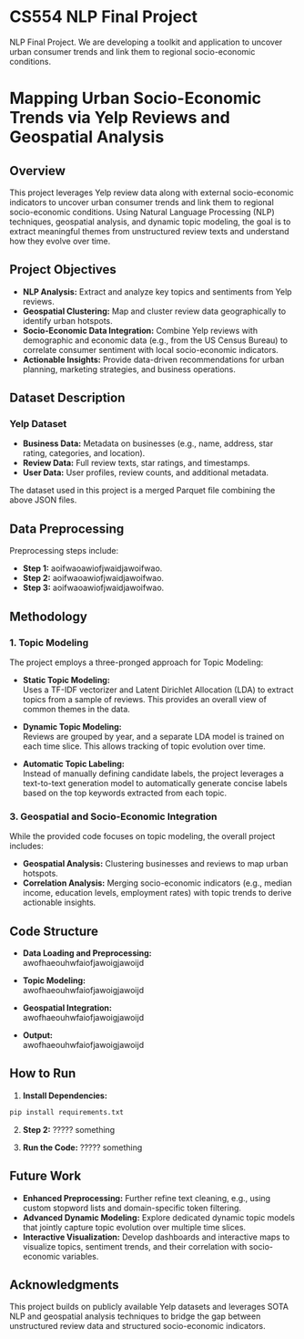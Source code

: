 # CS554 NLP Final Project
NLP Final Project. We are developing a toolkit and application to uncover urban consumer trends and link them to regional socio-economic conditions. 

# Mapping Urban Socio-Economic Trends via Yelp Reviews and Geospatial Analysis

## Overview

This project leverages Yelp review data along with external socio-economic indicators to uncover urban consumer trends and link them to regional socio-economic conditions. Using Natural Language Processing (NLP) techniques, geospatial analysis, and dynamic topic modeling, the goal is to extract meaningful themes from unstructured review texts and understand how they evolve over time.

## Project Objectives
- **NLP Analysis:** Extract and analyze key topics and sentiments from Yelp reviews.
- **Geospatial Clustering:** Map and cluster review data geographically to identify urban hotspots.
- **Socio-Economic Data Integration:** Combine Yelp reviews with demographic and economic data (e.g., from the US Census Bureau) to correlate consumer sentiment with local socio-economic indicators.
- **Actionable Insights:** Provide data-driven recommendations for urban planning, marketing strategies, and business operations.

## Dataset Description

### Yelp Dataset

- **Business Data:** Metadata on businesses (e.g., name, address, star rating, categories, and location).
- **Review Data:** Full review texts, star ratings, and timestamps.
- **User Data:** User profiles, review counts, and additional metadata.

The dataset used in this project is a merged Parquet file combining the above JSON files.

## Data Preprocessing
Preprocessing steps include:
- **Step 1:** aoifwaoawiofjwaidjawoifwao.
- **Step 2:** aoifwaoawiofjwaidjawoifwao.
- **Step 3:** aoifwaoawiofjwaidjawoifwao.

## Methodology

### 1. Topic Modeling

The project employs a three-pronged approach for Topic Modeling:

- **Static Topic Modeling:**  
  Uses a TF-IDF vectorizer and Latent Dirichlet Allocation (LDA) to extract topics from a sample of reviews. This provides an overall view of common themes in the data.

- **Dynamic Topic Modeling:**  
  Reviews are grouped by year, and a separate LDA model is trained on each time slice. This allows tracking of topic evolution over time.

- **Automatic Topic Labeling:**  
  Instead of manually defining candidate labels, the project leverages a text-to-text generation model to automatically generate concise labels based on the top keywords extracted from each topic.

### 3. Geospatial and Socio-Economic Integration

While the provided code focuses on topic modeling, the overall project includes:
- **Geospatial Analysis:** Clustering businesses and reviews to map urban hotspots.
- **Correlation Analysis:** Merging socio-economic indicators (e.g., median income, education levels, employment rates) with topic trends to derive actionable insights.

## Code Structure

- **Data Loading and Preprocessing:**  
  awofhaeouhwfaiofjawoigjawoijd

- **Topic Modeling:**  
  awofhaeouhwfaiofjawoigjawoijd

- **Geospatial Integration:**  
  awofhaeouhwfaiofjawoigjawoijd

- **Output:**  
  awofhaeouhwfaiofjawoigjawoijd

## How to Run

1. **Install Dependencies:**

  ```bash
  pip install requirements.txt
  ```

2. **Step 2:**
  ????? something

3. **Run the Code:**
  ????? something

## Future Work
- **Enhanced Preprocessing:** Further refine text cleaning, e.g., using custom stopword lists and domain-specific token filtering.
- **Advanced Dynamic Modeling:** Explore dedicated dynamic topic models that jointly capture topic evolution over multiple time slices.
- **Interactive Visualization:** Develop dashboards and interactive maps to visualize topics, sentiment trends, and their correlation with socio-economic variables.

## Acknowledgments
This project builds on publicly available Yelp datasets and leverages SOTA NLP and geospatial analysis techniques to bridge the gap between unstructured review data and structured socio-economic indicators.
